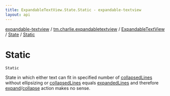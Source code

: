 ```yaml
---
title: ExpandableTextView.State.Static - expandable-textview
layout: api
---
```


<div class='api-docs-breadcrumbs'><a href="../../../index.html">expandable-textview</a> / <a href="../../index.html">tm.charlie.expandabletextview</a> / <a href="../index.html">ExpandableTextView</a> / <a href="index.html">State</a> / <a href=".">Static</a></div>

# Static

<div class="signature"><code><span class="identifier">Static</span></code></div>

State in which either text can fit in specified number of <a href="../collapsed-lines.html">collapsedLines</a> without ellipsizing
or <a href="../collapsed-lines.html">collapsedLines</a> equals <a href="../expanded-lines.html">expandedLines</a> and therefore <a href="../expand.html">expand</a>/<a href="../collapse.html">collapse</a> action makes no sense.

